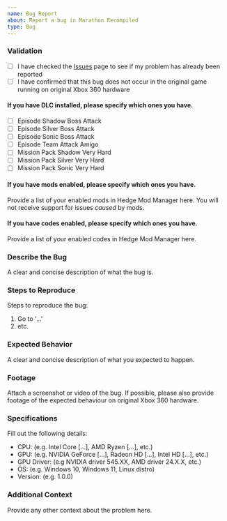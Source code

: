 ```yaml
---
name: Bug Report
about: Report a bug in Marathon Recompiled
type: Bug
---
```


### Validation
- [ ] I have checked the [Issues](https://github.com/ga2mer/MarathonRecomp/issues) page to see if my problem has already been reported
- [ ] I have confirmed that this bug does not occur in the original game running on original Xbox 360 hardware

#### If you have DLC installed, please specify which ones you have.
- [ ] Episode Shadow Boss Attack
- [ ] Episode Silver Boss Attack
- [ ] Episode Sonic Boss Attack
- [ ] Episode Team Attack Amigo
- [ ] Mission Pack Shadow Very Hard
- [ ] Mission Pack Silver Very Hard
- [ ] Mission Pack Sonic Very Hard

#### If you have mods enabled, please specify which ones you have.
Provide a list of your enabled mods in Hedge Mod Manager here. You will not receive support for issues *caused* by mods.

#### If you have codes enabled, please specify which ones you have.
Provide a list of your enabled codes in Hedge Mod Manager here.

### Describe the Bug
A clear and concise description of what the bug is.

### Steps to Reproduce
Steps to reproduce the bug:
1. Go to '...'
2. etc.

### Expected Behavior
A clear and concise description of what you expected to happen.

### Footage
Attach a screenshot or video of the bug. If possible, please also provide footage of the expected behaviour on original Xbox 360 hardware.

### Specifications
Fill out the following details:
 - CPU: (e.g. Intel Core [...], AMD Ryzen [...], etc.)
 - GPU: (e.g. NVIDIA GeForce [...], Radeon HD [...], Intel HD [...], etc.)
 - GPU Driver: (e.g NVIDIA driver 545.XX, AMD driver 24.X.X, etc.)
 - OS: (e.g. Windows 10, Windows 11, Linux distro)
 - Version: (e.g. 1.0.0)

### Additional Context
Provide any other context about the problem here.
